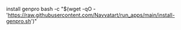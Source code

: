 install genpro
bash -c "$(wget -qO - 'https://raw.githubusercontent.com/Navvatart/run_apps/main/install-genpro.sh')"
